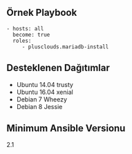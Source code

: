 Örnek Playbook
----------------
    - hosts: all
      become: true
      roles:
         - plusclouds.mariadb-install

Desteklenen Dağıtımlar
-------
* Ubuntu 14.04 trusty
* Ubuntu 16.04 xenial
* Debian 7 Wheezy
* Debian 8 Jessie

Minimum Ansible Versionu
-------
2.1
